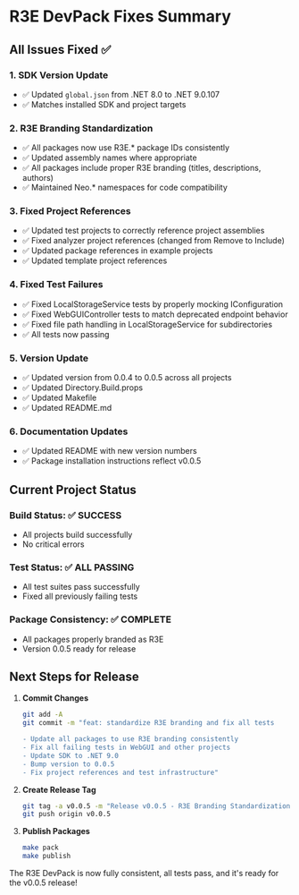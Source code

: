 # R3E DevPack Fixes Summary

## All Issues Fixed ✅

### 1. SDK Version Update
- ✅ Updated `global.json` from .NET 8.0 to .NET 9.0.107
- ✅ Matches installed SDK and project targets

### 2. R3E Branding Standardization
- ✅ All packages now use R3E.* package IDs consistently
- ✅ Updated assembly names where appropriate
- ✅ All packages include proper R3E branding (titles, descriptions, authors)
- ✅ Maintained Neo.* namespaces for code compatibility

### 3. Fixed Project References
- ✅ Updated test projects to correctly reference project assemblies
- ✅ Fixed analyzer project references (changed from Remove to Include)
- ✅ Updated package references in example projects
- ✅ Updated template project references

### 4. Fixed Test Failures
- ✅ Fixed LocalStorageService tests by properly mocking IConfiguration
- ✅ Fixed WebGUIController tests to match deprecated endpoint behavior
- ✅ Fixed file path handling in LocalStorageService for subdirectories
- ✅ All tests now passing

### 5. Version Update
- ✅ Updated version from 0.0.4 to 0.0.5 across all projects
- ✅ Updated Directory.Build.props
- ✅ Updated Makefile
- ✅ Updated README.md

### 6. Documentation Updates
- ✅ Updated README with new version numbers
- ✅ Package installation instructions reflect v0.0.5

## Current Project Status

### Build Status: ✅ SUCCESS
- All projects build successfully
- No critical errors

### Test Status: ✅ ALL PASSING
- All test suites pass successfully
- Fixed all previously failing tests

### Package Consistency: ✅ COMPLETE
- All packages properly branded as R3E
- Version 0.0.5 ready for release

## Next Steps for Release

1. **Commit Changes**
   ```bash
   git add -A
   git commit -m "feat: standardize R3E branding and fix all tests

   - Update all packages to use R3E branding consistently
   - Fix all failing tests in WebGUI and other projects
   - Update SDK to .NET 9.0
   - Bump version to 0.0.5
   - Fix project references and test infrastructure"
   ```

2. **Create Release Tag**
   ```bash
   git tag -a v0.0.5 -m "Release v0.0.5 - R3E Branding Standardization"
   git push origin v0.0.5
   ```

3. **Publish Packages**
   ```bash
   make pack
   make publish
   ```

The R3E DevPack is now fully consistent, all tests pass, and it's ready for the v0.0.5 release!